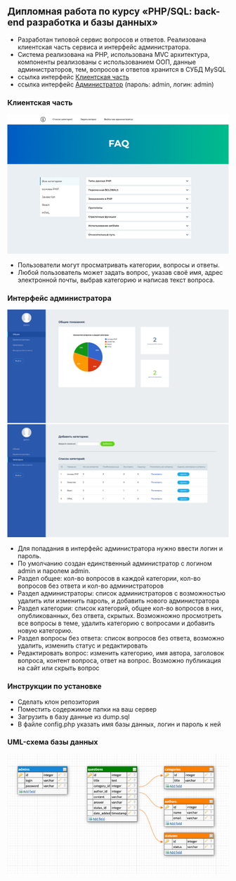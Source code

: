 ## Дипломная работа по курсу «PHP/SQL: back-end разработка и базы данных»

+ Разработан типовой сервис вопросов и ответов. Pеализована клиентская часть сервиса и интерфейс администратора.
+ Система реализована на PHP, использована MVC архитектура, компоненты реализованы с использованием ООП, данные администраторов, тем, вопросов и ответов хранится в СУБД MySQL
+ ссылка интерфейс [Клиентская часть](http://university.netology.ru/u/nfomina/php/index.php?c=front&a=categories&categoryId=all)
+ ссылка интерфейс [Администратор](http://university.netology.ru/u/nfomina/php/index.php) (пароль: admin, логин: admin)

### Клиентская часть
![Клиентская часть](./resources/clientInt.jpg)

+ Пользователи могут просматривать категории, вопросы и ответы.
+ Любой пользователь может задать вопрос, указав своё имя, адрес электронной почты, выбрав категорию и написав текст вопроса.

### Интерфейс администратора
![Интерфейс администратора 1](./resources/admin_1.jpg)
![Интерфейс администратора 2](./resources/admin_2.jpg)
+ Для попадания в интерфейс администратора нужно ввести логин и пароль.
+ По умолчанию создан единственный администратор с логином admin и паролем admin.
+ Раздел общее: кол-во вопросов в каждой категории, кол-во вопросов без ответа и кол-во администраторов
+ Раздел администраторы: список администраторов с возможностью удалить или изменить пароль, и добавить нового администратора
+ Раздел категории: список категорий, общее кол-во вопросов в них, опубликованных, без ответа, скрытых. Возможножно просмотреть все вопросы в теме, удалить категорию с вопросами и добавить новую категорию.
+ Раздел вопросы без ответа: список вопросов без ответа, возможно удалить, изменить статус и редактировать
+ Редактировать вопрос: изменить категорию, имя автора, заголовок вопроса, контент вопроса, ответ на вопрос. Возможно публикация на сайт или скрыть вопрос


### Инструкции по установке 
+ Сделать клон репозитория
+ Поместить содержимое папки на ваш сервер
+ Загрузить в базу данные из dump.sql
+ В файле config.php указать имя базы данных, логин и пароль к ней


### UML-схема базы данных
![UML-схема базы данных](./resources/uml.jpg)

